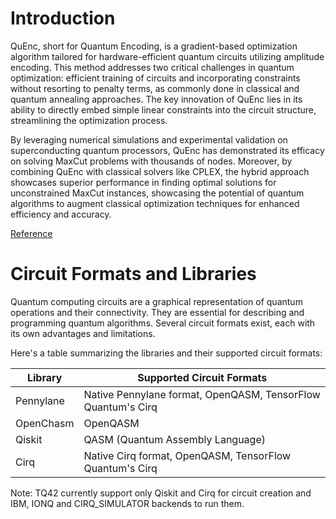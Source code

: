 # Introduction

QuEnc, short for Quantum Encoding, is a gradient-based optimization algorithm tailored for hardware-efficient quantum circuits utilizing amplitude encoding. This method addresses two critical challenges in quantum optimization: efficient training of circuits and incorporating constraints without resorting to penalty terms, as commonly done in classical and quantum annealing approaches. The key innovation of QuEnc lies in its ability to directly embed simple linear constraints into the circuit structure, streamlining the optimization process.

By leveraging numerical simulations and experimental validation on superconducting quantum processors, QuEnc has demonstrated its efficacy on solving MaxCut problems with thousands of nodes. Moreover, by combining QuEnc with classical solvers like CPLEX, the hybrid approach showcases superior performance in finding optimal solutions for unconstrained MaxCut instances, showcasing the potential of quantum algorithms to augment classical optimization techniques for enhanced efficiency and accuracy.

[Reference](https://quantum-journal.org/papers/q-2023-11-21-1186/)

# Circuit Formats and Libraries  
Quantum computing circuits are a graphical representation of quantum operations and their connectivity. They are essential for describing and programming quantum algorithms. Several circuit formats exist, each with its own advantages and limitations.  



Here's a table summarizing the libraries and their supported circuit formats:

| Library      | Supported Circuit Formats                               |
| ------------ | -------------------------------------------------------- |
| Pennylane    | Native Pennylane format, OpenQASM, TensorFlow Quantum's Cirq |
| OpenChasm    | OpenQASM                                                |
| Qiskit       | QASM (Quantum Assembly Language)                         |
| Cirq         | Native Cirq format, OpenQASM, TensorFlow Quantum's Cirq  |

Note: TQ42 currently support only Qiskit and Cirq for circuit creation and IBM, IONQ and CIRQ_SIMULATOR backends to run them.
